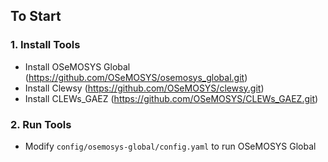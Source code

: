 ## To Start 

### 1. Install Tools
- Install OSeMOSYS Global (https://github.com/OSeMOSYS/osemosys_global.git)
- Install Clewsy (https://github.com/OSeMOSYS/clewsy.git)
- Install CLEWs_GAEZ (https://github.com/OSeMOSYS/CLEWs_GAEZ.git)

### 2. Run Tools
- Modify `config/osemosys-global/config.yaml` to run OSeMOSYS Global
